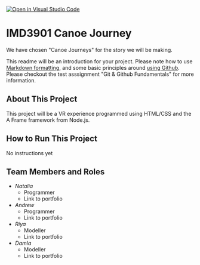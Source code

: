 [![Open in Visual Studio Code](https://classroom.github.com/assets/open-in-vscode-f059dc9a6f8d3a56e377f745f24479a46679e63a5d9fe6f495e02850cd0d8118.svg)](https://classroom.github.com/online_ide?assignment_repo_id=6812906&assignment_repo_type=AssignmentRepo)
# IMD3901 Canoe Journey

We have chosen "Canoe Journeys" for the story we will be making.

This readme will be an introduction for your project. Please note how to use [Markdown formatting](https://docs.github.com/en/github/writing-on-github/getting-started-with-writing-and-formatting-on-github/basic-writing-and-formatting-syntax), and some basic principles around [using Github](https://education.github.com/git-cheat-sheet-education.pdf). Please checkout the test asssignment "Git & Github Fundamentals" for more information.

## About This Project ##
This project will be a VR experience programmed using HTML/CSS and the A Frame framework from Node.js.

## How to Run This Project ##
No instructions yet

## Team Members and Roles ##
- _Natalia_
  - Programmer
  - Link to portfolio
- _Andrew_
  - Programmer
  - Link to portfolio
- _Riya_
  - Modeller 
  - Link to portfolio
- _Damla_
  - Modeller 
  - Link to portfolio


